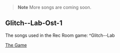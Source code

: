 > **Note**
> More songs are coming soon.

## Glitch--Lab-Ost-1

The songs used in the Rec Room game: ^Glitch--Lab

[The Game](https://rec.net/room/Glitch--Lab)

